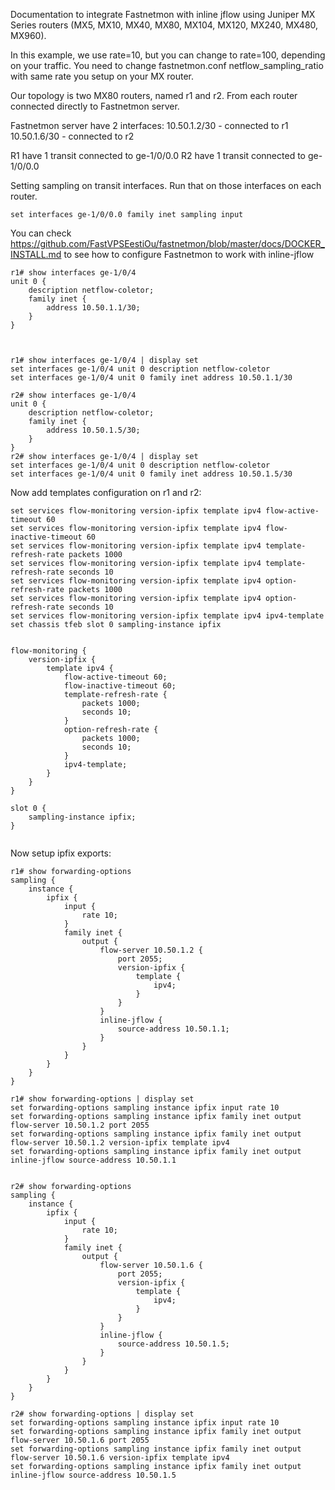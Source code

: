Documentation to integrate Fastnetmon with inline jflow using Juniper MX Series routers (MX5, MX10, MX40, MX80, MX104, MX120, MX240, MX480, MX960).

In this example, we use rate=10, but you can change to rate=100, depending on your traffic. You need to change fastnetmon.conf netflow_sampling_ratio with same rate you setup on your MX router.

Our topology is two MX80 routers, named r1 and r2. From each router connected directly to Fastnetmon server. 

Fastnetmon server have 2 interfaces:
10.50.1.2/30 - connected to r1
10.50.1.6/30 - connected to r2

R1 have 1 transit connected to ge-1/0/0.0
R2 have 1 transit connected to ge-1/0/0.0

Setting sampling on transit interfaces. Run that on those interfaces on each router.

```
set interfaces ge-1/0/0.0 family inet sampling input
```


You can check https://github.com/FastVPSEestiOu/fastnetmon/blob/master/docs/DOCKER_INSTALL.md to see how to configure Fastnetmon to work with inline-jflow

```
r1# show interfaces ge-1/0/4  
unit 0 {
    description netflow-coletor;
    family inet {
        address 10.50.1.1/30;
    }
}



r1# show interfaces ge-1/0/4 | display set 
set interfaces ge-1/0/4 unit 0 description netflow-coletor
set interfaces ge-1/0/4 unit 0 family inet address 10.50.1.1/30

r2# show interfaces ge-1/0/4  
unit 0 {
    description netflow-coletor;
    family inet {
        address 10.50.1.5/30;
    }
}
r2# show interfaces ge-1/0/4 | display set 
set interfaces ge-1/0/4 unit 0 description netflow-coletor
set interfaces ge-1/0/4 unit 0 family inet address 10.50.1.5/30
```

Now add templates configuration on r1 and r2:
```
set services flow-monitoring version-ipfix template ipv4 flow-active-timeout 60
set services flow-monitoring version-ipfix template ipv4 flow-inactive-timeout 60
set services flow-monitoring version-ipfix template ipv4 template-refresh-rate packets 1000
set services flow-monitoring version-ipfix template ipv4 template-refresh-rate seconds 10
set services flow-monitoring version-ipfix template ipv4 option-refresh-rate packets 1000
set services flow-monitoring version-ipfix template ipv4 option-refresh-rate seconds 10
set services flow-monitoring version-ipfix template ipv4 ipv4-template
set chassis tfeb slot 0 sampling-instance ipfix


flow-monitoring {
    version-ipfix {
        template ipv4 {
            flow-active-timeout 60;
            flow-inactive-timeout 60;
            template-refresh-rate {
                packets 1000;
                seconds 10;
            }
            option-refresh-rate {
                packets 1000;
                seconds 10;
            }
            ipv4-template;
        }
    }
}

slot 0 {
    sampling-instance ipfix;
}


```


Now setup ipfix exports:
```
r1# show forwarding-options 
sampling {
    instance {
        ipfix {
            input {
                rate 10;
            }
            family inet {
                output {
                    flow-server 10.50.1.2 {
                        port 2055;
                        version-ipfix {
                            template {
                                ipv4;
                            }
                        }
                    }
                    inline-jflow {
                        source-address 10.50.1.1;
                    }
                }
            }
        }
    }
}

r1# show forwarding-options | display set 
set forwarding-options sampling instance ipfix input rate 10
set forwarding-options sampling instance ipfix family inet output flow-server 10.50.1.2 port 2055
set forwarding-options sampling instance ipfix family inet output flow-server 10.50.1.2 version-ipfix template ipv4
set forwarding-options sampling instance ipfix family inet output inline-jflow source-address 10.50.1.1


r2# show forwarding-options 
sampling {
    instance {
        ipfix {
            input {
                rate 10;
            }
            family inet {
                output {
                    flow-server 10.50.1.6 {
                        port 2055;
                        version-ipfix {
                            template {
                                ipv4;
                            }
                        }
                    }
                    inline-jflow {
                        source-address 10.50.1.5;
                    }
                }
            }
        }
    }
}

r2# show forwarding-options | display set 
set forwarding-options sampling instance ipfix input rate 10
set forwarding-options sampling instance ipfix family inet output flow-server 10.50.1.6 port 2055
set forwarding-options sampling instance ipfix family inet output flow-server 10.50.1.6 version-ipfix template ipv4
set forwarding-options sampling instance ipfix family inet output inline-jflow source-address 10.50.1.5
```




```
